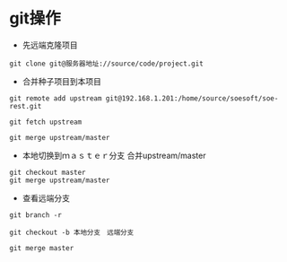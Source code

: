 git操作
=====
+ 先远端克隆项目
```　
git clone git@服务器地址://source/code/project.git
```
+ 合并种子项目到本项目

```
git remote add upstream git@192.168.1.201:/home/source/soesoft/soe-rest.git

git fetch upstream

git merge upstream/master

```

+ 本地切换到ｍａｓｔｅｒ分支 合并upstream/master


```
git checkout master
git merge upstream/master
```



+  查看远端分支

```
git branch -r

git checkout -b 本地分支　远端分支

git merge master
```